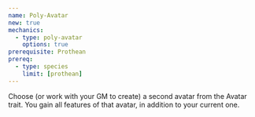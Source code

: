 ```yaml
---
name: Poly-Avatar
new: true
mechanics:
  - type: poly-avatar
    options: true
prerequisite: Prothean
prereq:
  - type: species
    limit: [prothean]
---
```

Choose (or work with your GM to create) a second avatar from the Avatar trait. You gain all features of that avatar, 
in addition to your current one.
